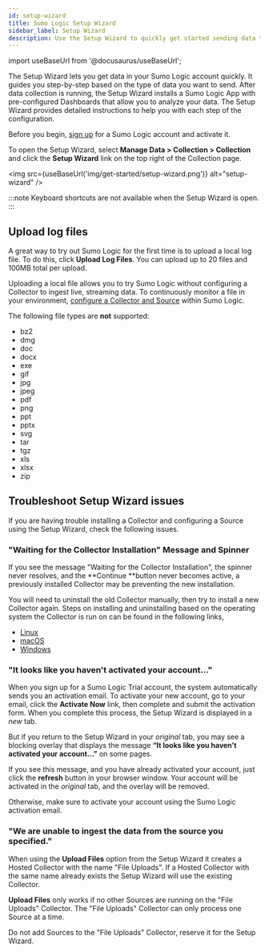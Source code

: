 ```yaml
---
id: setup-wizard
title: Sumo Logic Setup Wizard
sidebar_label: Setup Wizard
description: Use the Setup Wizard to quickly get started sending data to Sumo Logic.
---
```


import useBaseUrl from '@docusaurus/useBaseUrl';

The Setup Wizard lets you get data in your Sumo Logic account quickly. It guides you step-by-step based on the type of data you want to send. After data collection is running, the Setup Wizard installs a Sumo Logic App with pre-configured Dashboards that allow you to analyze your data. The Setup Wizard provides detailed instructions to help you with each step of the configuration.

Before you begin, [sign up](/docs/get-started/sign-up.md) for a Sumo Logic account and activate it.

To open the Setup Wizard, select **Manage Data > Collection > Collection** and click the **Setup Wizard** link on the top right of the Collection page.

<img src={useBaseUrl('img/get-started/setup-wizard.png')} alt="setup-wizard" />

:::note
Keyboard shortcuts are not available when the Setup Wizard is open.
:::

## Upload log files

A great way to try out Sumo Logic for the first time is to upload a local log file. To do this, click **Upload Log Files**. You can upload up to 20 files and 100MB total per upload.

Uploading a local file allows you to try Sumo Logic without configuring a Collector to ingest live, streaming data. To continuously monitor a file in your environment, [configure a Collector and Source](/docs/send-data/choose-collector-source) within Sumo Logic.

The following file types are **not** supported:

* bz2
* dmg
* doc
* docx
* exe
* gif
* jpg
* jpeg
* pdf
* png
* ppt
* pptx
* svg
* tar
* tgz
* xls
* xlsx
* zip


## Troubleshoot Setup Wizard issues

If you are having trouble installing a Collector and configuring a Source using the Setup Wizard, check the following issues.


### "Waiting for the Collector Installation" Message and Spinner

If you see the message "Waiting for the Collector Installation", the spinner never resolves, and the **Continue **button never becomes active, a previously installed Collector may be preventing the new installation.

You will need to uninstall the old Collector manually, then try to install a new Collector again. Steps on installing and uninstalling based on the operating system the Collector is run on can be found in the following links,

* [Linux](/docs/send-data/Installed-Collectors/linux)
* [macOS](/docs/send-data/installed-collectors/macos)
* [Windows](/docs/send-data/Installed-Collectors/windows)


### "It looks like you haven't activated your account..."

When you sign up for a Sumo Logic Trial account, the system automatically sends you an activation email. To activate your new account, go to your email, click the **Activate Now** link, then complete and submit the activation form. When you complete this process, the Setup Wizard is displayed in a _new_ tab.

But if you return to the Setup Wizard in your _original_ tab, you may see a blocking overlay that displays the message **“It looks like you haven’t activated your account…”** on some pages.

If you see this message, and you have already activated your account, just click the **refresh** button in your browser window. Your account will be activated in the _original_ tab, and the overlay will be removed.

Otherwise, make sure to activate your account using the Sumo Logic activation email.


### "We are unable to ingest the data from the source you specified."

When using the **Upload Files** option from the Setup Wizard it creates a Hosted Collector with the name "File Uploads". If a Hosted Collector with the same name already exists the Setup Wizard will use the existing Collector.

**Upload Files** only works if no other Sources are running on the "File Uploads" Collector. The "File Uploads" Collector can only process one Source at a time.

Do not add Sources to the "File Uploads" Collector, reserve it for the Setup Wizard.
